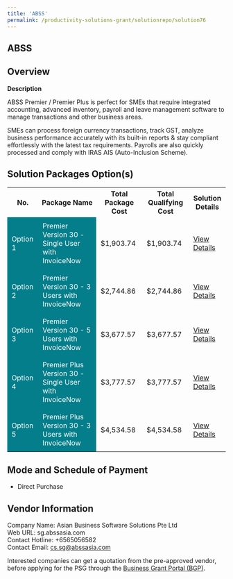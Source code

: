 ```yaml
---
title: 'ABSS'
permalink: /productivity-solutions-grant/solutionrepo/solution76
---
```


## ABSS

## Overview

**Description**

ABSS Premier / Premier Plus is perfect for SMEs that require integrated accounting, advanced inventory, payroll and leave management software to manage transactions and other business areas.  

SMEs can process foreign currency transactions, track GST, analyze business performance accurately with its built-in reports & stay compliant effortlessly with the latest tax requirements. Payrolls are also quickly processed and comply with IRAS AIS (Auto-Inclusion Scheme).

## Solution Packages Option(s)

<table>
<tr>
<th><b>No.</b></th>
<th><b>Package Name</b></th>
<th><b>Total Package Cost</b></th>
<th><b>Total Qualifying Cost</b></th>
<th><b>Solution Details</b></th>
</tr>
<tr>
<td style='padding: 10px; background-color: #037E8A; color: #FFFFFF;'>Option 1</td>
<td style='padding: 10px; background-color: #037E8A; color: #FFFFFF;'>Premier Version 30 - Single User with InvoiceNow</td>
<td style='padding: 10px;'>$1,903.74</td>
<td style='padding: 10px;'>$1,903.74</td>
<td style='padding: 10px;'><a href='/images/psg/Desensitised_Asianbusiness_Annex3_CR_wef22dec22_Part_1.pdf' target='_blank'>View Details</a></td>
</tr>
<tr>
<td style='padding: 10px; background-color: #037E8A; color: #FFFFFF;'>Option 2</td>
<td style='padding: 10px; background-color: #037E8A; color: #FFFFFF;'>Premier Version 30 - 3 Users with InvoiceNow</td>
<td style='padding: 10px;'>$2,744.86</td>
<td style='padding: 10px;'>$2,744.86</td>
<td style='padding: 10px;'><a href='/images/psg/Desensitised_Asianbusiness_Annex3_CR_wef22dec22_Part_2.pdf' target='_blank'>View Details</a></td>
</tr>
<tr>
<td style='padding: 10px; background-color: #037E8A; color: #FFFFFF;'>Option 3</td>
<td style='padding: 10px; background-color: #037E8A; color: #FFFFFF;'>Premier Version 30 - 5 Users with InvoiceNow</td>
<td style='padding: 10px;'>$3,677.57</td>
<td style='padding: 10px;'>$3,677.57</td>
<td style='padding: 10px;'><a href='/images/psg/Desensitised_Asianbusiness_Annex3_CR_wef22dec22_Part_3.pdf' target='_blank'>View Details</a></td>
</tr>
<tr>
<td style='padding: 10px; background-color: #037E8A; color: #FFFFFF;'>Option 4</td>
<td style='padding: 10px; background-color: #037E8A; color: #FFFFFF;'>Premier Plus Version 30 - Single User with InvoiceNow</td>
<td style='padding: 10px;'>$3,777.57</td>
<td style='padding: 10px;'>$3,777.57</td>
<td style='padding: 10px;'><a href='/images/psg/Desensitised_Asianbusiness_Annex3_CR_wef22dec22_Part_4.pdf' target='_blank'>View Details</a></td>
</tr>
<tr>
<td style='padding: 10px; background-color: #037E8A; color: #FFFFFF;'>Option 5</td>
<td style='padding: 10px; background-color: #037E8A; color: #FFFFFF;'>Premier Plus Version 30 - 3 Users with InvoiceNow</td>
<td style='padding: 10px;'>$4,534.58</td>
<td style='padding: 10px;'>$4,534.58</td>
<td style='padding: 10px;'><a href='/images/psg/Desensitised_Asianbusiness_Annex3_CR_wef22dec22_Part_5.pdf' target='_blank'>View Details</a></td>
</tr>
</table>

## Mode and Schedule of Payment

 - Direct Purchase

## Vendor Information

 Company Name: Asian Business Software Solutions Pte Ltd<br>Web URL: sg.abssasia.com <br>Contact Hotline: +6565056582 <br>Contact Email: cs.sg@abssasia.com <br>

Interested companies can get a quotation from the pre-approved vendor, before applying for the PSG through the <a href='https://www.businessgrants.gov.sg/' target='_blank' rel='noopener'>Business Grant Portal (BGP)</a>.

<script src="/jquery/resize-tables.js"></script>
